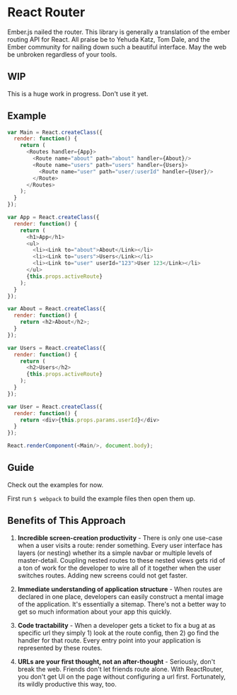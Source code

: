 React Router
============

Ember.js nailed the router. This library is generally a translation of
the ember routing API for React. All praise be to Yehuda Katz, Tom Dale,
and the Ember community for nailing down such a beautiful interface. May
the web be unbroken regardless of your tools.

WIP
---

This is a huge work in progress. Don't use it yet.

Example
-------

```js
var Main = React.createClass({
  render: function() {
    return (
      <Routes handler={App}>
        <Route name="about" path="about" handler={About}/>
        <Route name="users" path="users" handler={Users}>
          <Route name="user" path="user/:userId" handler={User}/>
        </Route>
      </Routes>
    );
  }
});

var App = React.createClass({
  render: function() {
    return (
      <h1>App</h1>
      <ul>
        <li><Link to="about">About</Link></li>
        <li><Link to="users">Users</Link></li>
        <li><Link to="user" userId="123">User 123</Link></li>
      </ul>
      {this.props.activeRoute}
    );
  }
});

var About = React.createClass({
  render: function() {
    return <h2>About</h2>;
  }
});

var Users = React.createClass({
  render: function() {
    return (
      <h2>Users</h2>
      {this.props.activeRoute}
    );
  }
});

var User = React.createClass({
  render: function() {
    return <div>{this.props.params.userId}</div>
  }
});

React.renderComponent(<Main/>, document.body);
```

Guide
-----

Check out the examples for now.

First run `$ webpack` to build the example files then open them up.

Benefits of This Approach
-------------------------

1. **Incredible screen-creation productivity** - There is only one
   use-case when a user visits a route: render something. Every user
   interface has layers (or nesting) whether its a simple navbar or
   multiple levels of master-detail. Coupling nested routes to these
   nested views gets rid of a ton of work for the developer to wire all
   of it together when the user switches routes. Adding new screens
   could not get faster.

2. **Immediate understanding of application structure** - When routes
   are declared in one place, developers can easily construct a mental
   image of the application. It's essentially a sitemap. There's not a
   better way to get so much information about your app this quickly.

3. **Code tractability** - When a developer gets a ticket to fix a bug
   at as specific url they simply 1) look at the route config, then 2)
   go find the handler for that route. Every entry point into your
   application is represented by these routes.

4. **URLs are your first thought, not an after-thought** - Seriously,
   don't break the web. Friends don't let friends route alone. With
   ReactRouter, you don't get UI on the page without configuring a url
   first. Fortunately, its wildly productive this way, too.

